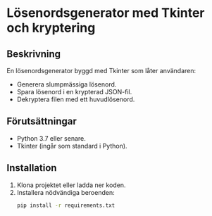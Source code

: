 # Lösenordsgenerator med Tkinter och kryptering

## Beskrivning
En lösenordsgenerator byggd med Tkinter som låter användaren:
- Generera slumpmässiga lösenord.
- Spara lösenord i en krypterad JSON-fil.
- Dekryptera filen med ett huvudlösenord.

## Förutsättningar
- Python 3.7 eller senare.
- Tkinter (ingår som standard i Python).

## Installation
1. Klona projektet eller ladda ner koden.
2. Installera nödvändiga beroenden:
   ```bash
   pip install -r requirements.txt